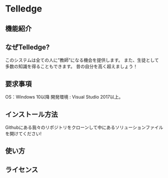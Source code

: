 # Telledge
## 機能紹介


## なぜTelledge?
このシステムは全ての人に”教師”になる機会を提供します。
また、生徒として多数の知識を得ることもできます。
昔の自分を高く超えましょう！

## 要求事項
OS：Windows 10以降
開発環境 : Visual Studio 2017以上。

## インストール方法
Githubにある我々のリポジトリをクローンして中にあるソリューションファイルを開けてください!

## 使い方


## ライセンス
